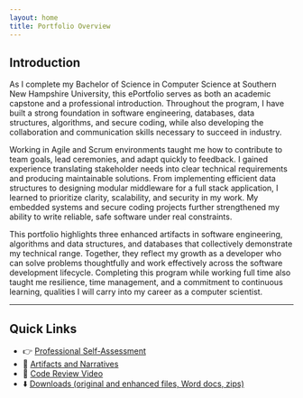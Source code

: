```yaml
---
layout: home
title: Portfolio Overview
---
```


## Introduction


As I complete my Bachelor of Science in Computer Science at Southern New Hampshire University, this ePortfolio serves as both an academic capstone and a professional introduction. Throughout the program, I have built a strong foundation in software engineering, databases, data structures, algorithms, and secure coding, while also developing the collaboration and communication skills necessary to succeed in industry.

Working in Agile and Scrum environments taught me how to contribute to team goals, lead ceremonies, and adapt quickly to feedback. I gained experience translating stakeholder needs into clear technical requirements and producing maintainable solutions. From implementing efficient data structures to designing modular middleware for a full stack application, I learned to prioritize clarity, scalability, and security in my work. My embedded systems and secure coding projects further strengthened my ability to write reliable, safe software under real constraints.

This portfolio highlights three enhanced artifacts in software engineering, algorithms and data structures, and databases that collectively demonstrate my technical range. Together, they reflect my growth as a developer who can solve problems thoughtfully and work effectively across the software development lifecycle. Completing this program while working full time also taught me resilience, time management, and a commitment to continuous learning, qualities I will carry into my career as a computer scientist.

---

## Quick Links
- 👉 [Professional Self-Assessment](/pages/self-assessment.html)  
- 🧩 [Artifacts and Narratives](/pages/artifacts.html)  
- 🎥 [Code Review Video](/pages/code-review.html)  
- ⬇️ [Downloads (original and enhanced files, Word docs, zips)](/downloads/)  
